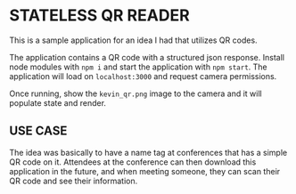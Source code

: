 # STATELESS QR READER

This is a sample application for an idea I had that utilizes QR codes.

The application contains a QR code with a structured json response. Install node modules with `npm i` and start the application with `npm start`. The application will load on `localhost:3000` and request camera permissions.

Once running, show the `kevin_qr.png` image to the camera and it will populate state and render.

## USE CASE

The idea was basically to have a name tag at conferences that has a simple QR code on it. Attendees at the conference can then download this application in the future, and when meeting someone, they can scan their QR code and see their information.
